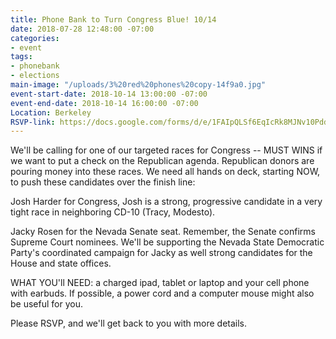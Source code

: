 ```yaml
---
title: Phone Bank to Turn Congress Blue! 10/14
date: 2018-07-28 12:48:00 -07:00
categories:
- event
tags:
- phonebank
- elections
main-image: "/uploads/3%20red%20phones%20copy-14f9a0.jpg"
event-start-date: 2018-10-14 13:00:00 -07:00
event-end-date: 2018-10-14 16:00:00 -07:00
Location: Berkeley
RSVP-link: https://docs.google.com/forms/d/e/1FAIpQLSf6EqIcRk8MJNv10PdduS9d_uN8ASewxBxhnfmWx-nIBvEEMw/viewform
---
```


We'll be calling for one of our targeted races for Congress -- MUST WINS if we want to put a check on the Republican agenda.  Republican donors are pouring money into these races.  We need all hands on deck, starting NOW,  to push these candidates over the finish line:

Josh Harder for Congress,  Josh is a strong, progressive candidate in a very tight race in neighboring CD-10 (Tracy, Modesto).

Jacky Rosen for the Nevada Senate seat. Remember, the Senate confirms Supreme Court nominees. We'll be supporting the Nevada State Democratic Party's coordinated campaign for Jacky as well strong candidates for the House and state offices.

WHAT YOU'll NEED: a charged ipad, tablet or laptop and your cell phone with earbuds.  If possible, a power cord and a computer mouse might also be useful for you.

Please RSVP, and we'll get back to you with more details.
